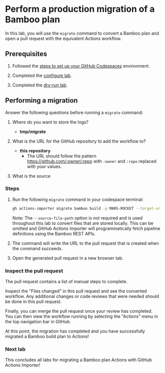 # Perform a production migration of a Bamboo plan

In this lab, you will use the `migrate` command to convert a Bamboo plan and open a pull request with the equivalent Actions workflow.

## Prerequisites

1. Followed the [steps to set up your GitHub Codespaces](./readme.md#configure-your-codespace) environment.
2. Completed the [configure lab](./1-configure.md#configuring-credentials).

3. Completed the [dry-run lab](./4-dry-run.md).

## Performing a migration

Answer the following questions before running a `migrate` command:

1. Where do you want to store the logs?
    - __tmp/migrate__

2. What is the URL for the GitHub repository to add the workflow to?
    - __this repository__
        - The URL should follow the pattern <https://github.com/:owner/:repo> with `:owner` and `:repo` replaced with your values.


3. What is the source

### Steps

1. Run the following `migrate` command in your codespace terminal:

    ```bash
   gh actions-importer migrate bamboo build -p MARS-ROCKET --target-url <target_url> --output-dir tmp/migrate --source-file-path bamboo/bootstrap/source_files/bamboo/bamboo.yml
    ```

    Note: The `--source-file-path` option is not required and is used throughout this lab to convert files that are stored locally. This can be omitted and GitHub Actions Importer will programmatically fetch pipeline definitions using the Bamboo REST APIs.

2. The command will write the URL to the pull request that is created when the command succeeds.


3. Open the generated pull request in a new browser tab.

### Inspect the pull request

The pull request contains a list of manual steps to complete.

Inspect the "Files changed" in this pull request and see the converted workflow. Any additional changes or code reviews that were needed should be done in this pull request.

Finally, you can merge the pull request once your review has completed. You can then view the workflow running by selecting the "Actions" menu in the top navigation bar in GitHub.

At this point, the migration has completed and you have successfully migrated a Bamboo build plan to Actions!

### Next lab

This concludes all labs for migrating a Bamboo plan Actions with GitHub Actions Importer!
